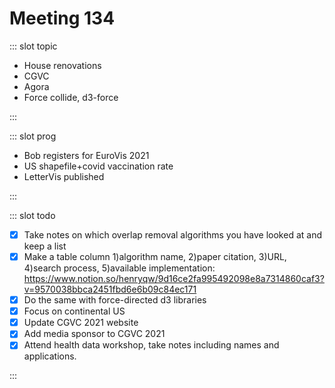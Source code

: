 # Meeting 134

<Meeting index="134" members="Bob, Wang" date="14 Jun 2021 11:00" nextDate="21 Jun 2021 11:00">

::: slot topic

- House renovations
- CGVC
- Agora
- Force collide, d3-force

:::

::: slot prog

- Bob registers for EuroVis 2021
- US shapefile+covid vaccination rate
- LetterVis published

:::

::: slot todo

- [x] Take notes on which overlap removal algorithms you have looked at and keep a list
- [x] Make a table column 1)algorithm name, 2)paper citation, 3)URL, 4)search process, 5)available implementation: https://www.notion.so/henryqw/9d16ce2fa995492098e8a7314860caf3?v=9570038bbca2451fbd6e6b09c84ec171
- [x] Do the same with force-directed d3 libraries
- [x] Focus on continental US
- [x] Update CGVC 2021 website
- [x] Add media sponsor to CGVC 2021
- [x] Attend health data workshop, take notes including names and applications.

:::

</Meeting>
